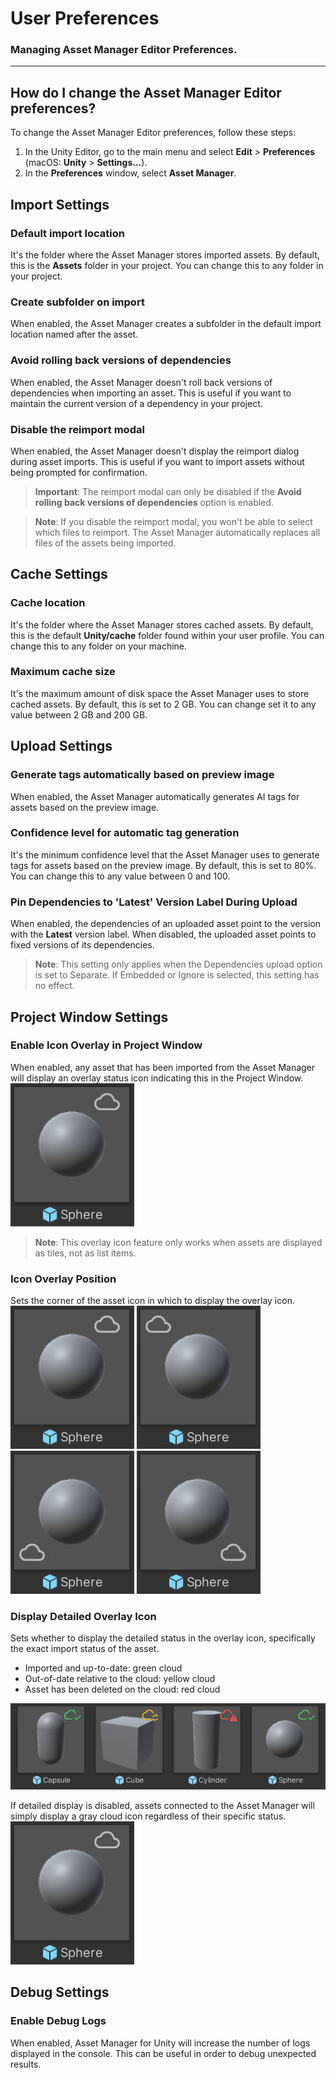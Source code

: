 # User Preferences

### Managing Asset Manager Editor Preferences.

---

## How do I change the Asset Manager Editor preferences?

To change the Asset Manager Editor preferences, follow these steps:

1. In the Unity Editor, go to the main menu and select **Edit** > **Preferences** (macOS: **Unity** > **Settings...**).
2. In the **Preferences** window, select **Asset Manager**.

## Import Settings

### Default import location

It's the folder where the Asset Manager stores imported assets. By default, this is the **Assets** folder in your project. You can change this to any folder in your project.

### Create subfolder on import

When enabled, the Asset Manager creates a subfolder in the default import location named after the asset.

### Avoid rolling back versions of dependencies

When enabled, the Asset Manager doesn't roll back versions of dependencies when importing an asset. This is useful if you want to maintain the current version of a dependency in your project.

### Disable the reimport modal

When enabled, the Asset Manager doesn't display the reimport dialog during asset imports. This is useful if you want to import assets without being prompted for confirmation.

> **Important**:
> The reimport modal can only be disabled if the **Avoid rolling back versions of dependencies** option is enabled.

> **Note**:
> If you disable the reimport modal, you won't be able to select which files to reimport. The Asset Manager automatically replaces all files of the assets being imported.

## Cache Settings

### Cache location

It's the folder where the Asset Manager stores cached assets. By default, this is the default **Unity/cache** folder found within your user profile. You can change this to any folder on your machine.

### Maximum cache size

It's the maximum amount of disk space the Asset Manager uses to store cached assets. By default, this is set to 2 GB. You can change set it to any value between 2 GB and 200 GB.

## Upload Settings

### Generate tags automatically based on preview image

When enabled, the Asset Manager automatically generates AI tags for assets based on the preview image.

### Confidence level for automatic tag generation

It's the minimum confidence level that the Asset Manager uses to generate tags for assets based on the preview image. By default, this is set to 80%. You can change this to any value between 0 and 100.

### Pin Dependencies to 'Latest' Version Label During Upload

When enabled, the dependencies of an uploaded asset point to the version with the **Latest** version label. When disabled, the uploaded asset points to fixed versions of its dependencies.

> **Note**:
> This setting only applies when the Dependencies upload option is set to Separate. If Embedded or Ignore is selected, this setting has no effect.

## Project Window Settings

### Enable Icon Overlay in Project Window

When enabled, any asset that has been imported from the Asset Manager will display an overlay status icon indicating this in the Project Window. <br/>
![Project Window Icon Overlay](images/project-icon-top-right.png "Project Window Icon Overlay")

> **Note**:
> This overlay icon feature only works when assets are displayed as tiles, not as list items.

### Icon Overlay Position

Sets the corner of the asset icon in which to display the overlay icon. <br/>
![Top Right](images/project-icon-top-right.png "Top Right")
![Top Left](images/project-icon-top-left.png "Top Left")
![Bottom Left](images/project-icon-bottom-left.png "Bottom Left")
![Bottom right](images/project-icon-bottom-right.png "Bottom Right")

### Display Detailed Overlay Icon

Sets whether to display the detailed status in the overlay icon, specifically the exact import status of the asset.
- Imported and up-to-date: green cloud
- Out-of-date relative to the cloud: yellow cloud
- Asset has been deleted on the cloud: red cloud

![Detailed Icons](images/project-icons-detailed.png "Detailed Icons")

If detailed display is disabled, assets connected to the Asset Manager will simply display a gray cloud icon regardless of their specific status. <br/>
![Top Right](images/project-icon-top-right.png "Top Right")

## Debug Settings

### Enable Debug Logs

When enabled, Asset Manager for Unity will increase the number of logs displayed in the console. This can be useful in order to debug unexpected results.